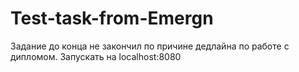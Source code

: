 # Test-task-from-Emergn
Задание до конца не закончил по причине дедлайна по работе с дипломом. 
Запускать на localhost:8080
